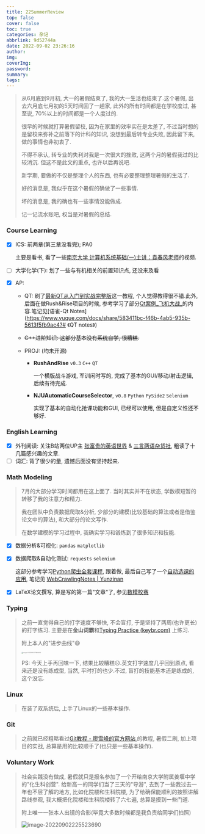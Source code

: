 ```yaml
---
title: 22SummerReview
top: false
cover: false
toc: true
categories: 杂记
abbrlink: 9d52744a
date: 2022-09-02 23:26:16
author:
img:
coverImg:
password:
summary:
tags:
---
```


> 从6月底到9月初, 大一的暑假结束了, 我的大一生活也结束了.这个暑假, 出去六月底七月初的5天时间回了一趟家, 此外的所有时间都是在学校度过, 甚至说, 70%以上的时间都是一个人度过的. 
>
> 很早的时候就打算暑假留校, 因为在家里的效率实在是太差了, 不过当时想的是留校来弥补之前落下的计科的知识, 没想到最后转专业失败, 因此留下来, 做的事情也非初衷了.
>
> 不得不承认, 转专业的失利对我是一次很大的挫败, 这两个月的暑假我过的比较消沉. 但这不是此文的重点, 也许以后再说吧.
>
> 新学期, 要做的不仅是整理个人的东西, 也有必要整理整理暑假的生活了.
>
> 好的消息是, 我似乎在这个暑假的确做了一些事情.
>
> 坏的消息是, 我的确也有一些事情没能做成.
>
> 记一记流水账吧, 权当是对暑假的总结.

### Course Learning

- [x] ICS: 前两章(第三章没看完); PA0

  主要是看书, 看了一些[南京大学 计算机系统基础(一)主讲：袁春风老师](https://www.bilibili.com/video/BV1kE411X7S5?spm_id_from=333.337.search-card.all.click&vd_source=4d1339aa01c80d5f92c8bfa68d7b7c41)的视频.

- [ ] 大学化学(下): 划了一些与有机相关的前置知识点, 还没来及看

- [x] AP: 

  - QT: 刷了[最新QT从入门到实战完整版](https://www.bilibili.com/video/BV1g4411H78N?spm_id_from=333.337.search-card.all.click&vd_source=4d1339aa01c80d5f92c8bfa68d7b7c41)这一教程, 个人觉得教得很不错.此外, 后面在做Rush&Rise项目的时候, 参考学习了部分[Qt案例_飞机大战_](https://www.bilibili.com/video/BV1xy4y1m794?spm_id_from=333.337.search-card.all.click&vd_source=4d1339aa01c80d5f92c8bfa68d7b7c41)的内容.笔记见[语雀-Qt Notes](https://www.yuque.com/docs/share/583411bc-f46b-4ab5-935b-5613f5fb9ac4?# 《QT notes》)

  - ~~C++进阶知识: 这部分基本没有系统自学, 很糟糕.~~

  - PROJ: (均未开源)

    - **RushAndRise** `v0.3` `C++` `QT`

      一个横版战斗游戏, 军训闲时写的, 完成了基本的GUI/移动/射击逻辑, 后续有待完成.

    - **<a id="proj2">NJUAutomaticCourseSelector</a>**, `v0.8` `Python` `PySide2` `Selenium` 

      实现了基本的自动化抢课功能和GUI, 已经可以使用, 但是自定义性还不够好. 

      

### English Learning

- [x] 外刊阅读: 关注B站两位UP主 [张富贵的英语世界](https://space.bilibili.com/401727458?spm_id_from=333.337.0.0) & [三言两语杂货社](https://space.bilibili.com/597074962?spm_id_from=333.337.0.0), 粗读了十几篇感兴趣的文章.
- [ ] 词汇: 背了很少的量, 遗憾后面没有坚持起来.

### Math Modeling

> 7月的大部分学习时间都用在这上面了. 当时其实并不在状态, 学数模短暂的转移了我的注意力和精力.
>
> 我在团队中负责数据爬取&分析, 少部分的建模(比较基础的算法或者是借鉴论文中的算法), 和大部分的论文写作.
>
> 在数学建模的学习过程中, 我确实学习和锻炼到了很多知识和技能.

- [x] 数据分析&可视化: `pandas` `matplotlib`

- [x] 数据爬取&自动化测试: `requests` `selenium`

  这部分参考学习[Python爬虫全套课程](https://www.bilibili.com/video/BV1Yh411o7Sz?spm_id_from=333.337.search-card.all.click&vd_source=4d1339aa01c80d5f92c8bfa68d7b7c41), 跟着做, 最后自己写了一个<a href="#proj2">自动选课的应用</a>, 笔记见 [WebCrawlingNotes | Yunzinan](https://yunzinan.github.io/post/359b4150.html)

- [x] LaTeX论文撰写, 算是写的第一篇"文章"了, 参见[数模校赛](https://tex.nju.edu.cn/read/wmmvddgcgytq)

### Typing

> 之前一直觉得自己的打字速度不够快, 不会盲打, 于是坚持了两周(也许更长)的打字练习. 主要是在**金山词霸**和[Typing Practice (keybr.com)](https://www.keybr.com/) 上练习.
>
> 附上本人的"进步曲线":sweat_smile:
>
> <img src="https://yunzinan-pic-bed.oss-cn-nanjing.aliyuncs.com/2022/07/image-20220902211650462.png" alt="image-20220902211650462" style="zoom:25%;" />
>
> PS: 今天上手再回味一下, 结果比较糟糕:frowning_face:.英文打字速度几乎回到原点, 看来还是没有练成型, 当然, 平时打的也少.不过, 盲打的技能基本还是练成的, 这个没忘.

### Linux

> 在装了双系统后, 上手了Linux的一些基本操作.

### Git 

> 之前就已经粗略看过[Git教程 - 廖雪峰的官方网站 ](https://www.liaoxuefeng.com/wiki/896043488029600/)的教程, 暑假二刷, 加上项目的实战, 总算是用的比较顺手了(也只是一些基本操作).

### Voluntary Work

> 社会实践没有做成, 暑假就只是报名参加了一个开给南京大学附属姜堰中学的"化生科创营". 给新高一的同学们当了三天的"导游", 去到了一些我过去一年也不层了解的地方, 比如化院楼和生科院楼, 为了给确保能顺利的按照讲解路线参观, 我大概把化院楼和生科院楼转了六七遍, 总算是摸到一些门道.
>
> 附上唯一一张本人出镜的合影(毕竟大多数时候都是我负责给同学们拍照)
>
> ![image-20220902225523690](https://yunzinan-pic-bed.oss-cn-nanjing.aliyuncs.com/2022/07/image-20220902225523690.png)



